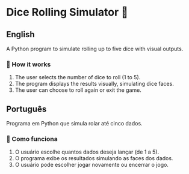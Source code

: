 # Dice Rolling Simulator 🎲

## English

A Python program to simulate rolling up to five dice with visual outputs.

### 📜 How it works

1. The user selects the number of dice to roll (1 to 5).
2. The program displays the results visually, simulating dice faces.
3. The user can choose to roll again or exit the game.


## Português

Programa em Python que simula rolar até cinco dados.

### 📜 Como funciona

1. O usuário escolhe quantos dados deseja lançar (de 1 a 5).
2. O programa exibe os resultados simulando as faces dos dados.
3. O usuário pode escolher jogar novamente ou encerrar o jogo.